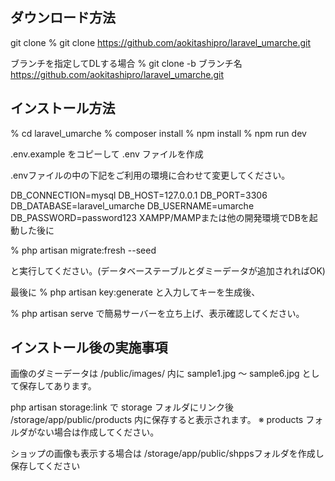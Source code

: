## ダウンロード方法

git clone
% git clone https://github.com/aokitashipro/laravel_umarche.git

ブランチを指定してDLする場合
% git clone -b ブランチ名 https://github.com/aokitashipro/laravel_umarche.git


## インストール方法

% cd laravel_umarche
% composer install
% npm install
% npm run dev

.env.example をコピーして .env ファイルを作成

.envファイルの中の下記をご利用の環境に合わせて変更してください。

DB_CONNECTION=mysql
DB_HOST=127.0.0.1
DB_PORT=3306
DB_DATABASE=laravel_umarche
DB_USERNAME=umarche
DB_PASSWORD=password123
XAMPP/MAMPまたは他の開発環境でDBを起動した後に

% php artisan migrate:fresh --seed

と実行してください。(データベーステーブルとダミーデータが追加されればOK)

最後に
% php artisan key:generate
と入力してキーを生成後、

% php artisan serve
で簡易サーバーを立ち上げ、表示確認してください。



## インストール後の実施事項

画像のダミーデータは
/public/images/ 内に
sample1.jpg 〜 sample6.jpg として保存してあります。

php artisan storage:link
で storage フォルダにリンク後
/storage/app/public/products 内に保存すると表示されます。
※ products フォルダがない場合は作成してください。

ショップの画像も表示する場合は
/storage/app/public/shppsフォルダを作成し保存してください

